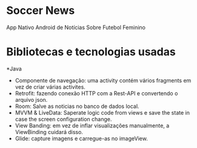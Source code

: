 # Soccer  News
App Nativo Android de Notícias Sobre Futebol Feminino


# Bibliotecas e tecnologias usadas
*Java
* Componente de navegação: uma activity contém vários fragments em vez de criar várias activites.
* Retrofit: fazendo conexão HTTP com a Rest-API e convertendo o arquivo json.
* Room: Salve as noticias no banco de dados local.
* MVVM & LiveData: Saperate logic code from views e save the state in case the screen configuration change.
* View Banding: em vez de inflar visualizações manualmente, a ViewBinding cuidará disso.
* Glide: capture imagens e carregue-as no imageView.
